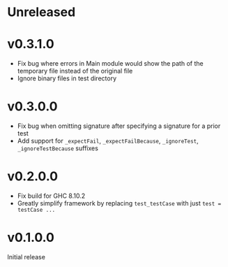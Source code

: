 # Unreleased

# v0.3.1.0

* Fix bug where errors in Main module would show the path of the temporary file instead of the original file
* Ignore binary files in test directory

# v0.3.0.0

* Fix bug when omitting signature after specifying a signature for a prior test
* Add support for `_expectFail`, `_expectFailBecause`, `_ignoreTest`, `_ignoreTestBecause` suffixes

# v0.2.0.0

* Fix build for GHC 8.10.2
* Greatly simplify framework by replacing `test_testCase` with just `test = testCase ...`

# v0.1.0.0

Initial release
